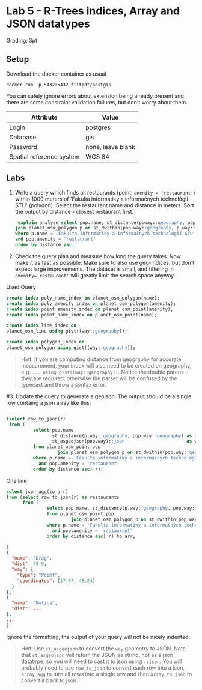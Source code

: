 # Lab 5 - R-Trees indices, Array and JSON datatypes

Grading: 3pt

## Setup

Download the docker container as usual

```
docker run -p 5432:5432 fiitpdt/postgis
```

You can safely ignore errors about extension being already present and there are some
constraint validation failures, but don't worry about them.

| Attribute                | Value             |
| ------------------------ | ----------------- |
| Login                    | postgres          |
| Database                 | gis               |
| Password                 | none, leave blank |
| Spatial reference system | WGS 84            |

## Labs

1. Write a query which finds all restaurants (point, `amenity = 'restaurant'`) within
   1000 meters of 'Fakulta informatiky a informačných technológií STU'
   (polygon). Select the restaurant name and distance in meters. Sort the
   output by distance - closest restaurant first.

   ```sql
    explain analyse select pop.name, st_distance(p.way::geography, pop.way::geography) as distance from planet_osm_point pop
   join planet_osm_polygon p on st_dwithin(pop.way::geography, p.way::geography, 1000)
   where p.name = 'Fakulta informatiky a informačných technológií STU'
   and pop.amenity = 'restaurant'
   order by distance asc;
   ```

2) Check the query plan and measure how long the query takes. Now make it as
   fast as possible. Make sure to also use geo-indices, but don't expect large
   improvements. The dataset is small, and filtering in `amenity='restaurant'`
   will greatly limit the search space anyway.

Used Query

```sql
create index poly_name_index on planet_osm_polygon(name);
create index poly_amenity_index on planet_osm_polygon(amenity);
create index point_amenity_index on planet_osm_point(amenity);
create index point_name_index on planet_osm_point(name);

create index line_index on
planet_osm_line using gist((way::geography));

create index polygon_index on
planet_osm_polygon using gist((way::geography));

```


> Hint: If you are computing distance from geography for accurate measurement, your index will also need to be created on geography, e.g. `... using gist((way::geography))`. Notice the double parens - they are required, otherwise the parser will be confused by the typecast and throw a syntax error.

#3. Update the query to generate a geojson. The output should be a single row
   containg a json array like this:

```sql

(select row_to_json(r)
 from (
          select pop.name,
                 st_distance(p.way::geography, pop.way::geography) as distance,
                 st_asgeojson(pop.way)::json                       as way
          from planet_osm_point pop
                   join planet_osm_polygon p on st_dwithin(pop.way::geography, p.way::geography, 1000)
          where p.name = 'Fakulta informatiky a informačných technológií STU'
            and pop.amenity = 'restaurant'
          order by distance asc) r);
```

One line

```sql
select json_agg(to_arr)
from (select row_to_json(r) as restaurants
      from (
               select pop.name, st_distance(p.way::geography, pop.way::geography) as distance, st_asgeojson(pop.way)::json
               from planet_osm_point pop
                        join planet_osm_polygon p on st_dwithin(pop.way::geography, p.way::geography, 1000)
               where p.name = 'Fakulta informatiky a informačných technológií STU'
                 and pop.amenity = 'restaurant'
               order by distance asc) r) to_arr;
```

```json
[
{
  "name": "Drag",
  "dist": 99.9,
  "way": {
    "type": "Point",
    "coordinates": [17.07, 48.24]
  }
},
{
  "name": "Koliba",
  "dist": ...
},
...
]
````

Ignore the formatting, the output of your query will not be nicely indented.

> Hint: Use `st_asgeojson` to convert the `way` geometry to JSON. Note that `st_asgeojson` will return the JSON as string, not as a json datatype, so you
will need to cast it to json using `::json`.
You will probably need to use `row_to_json` to convert each row into a json,
`array_agg` to turn all rows into a single row and then `array_to_json` to
convert it back to json.
